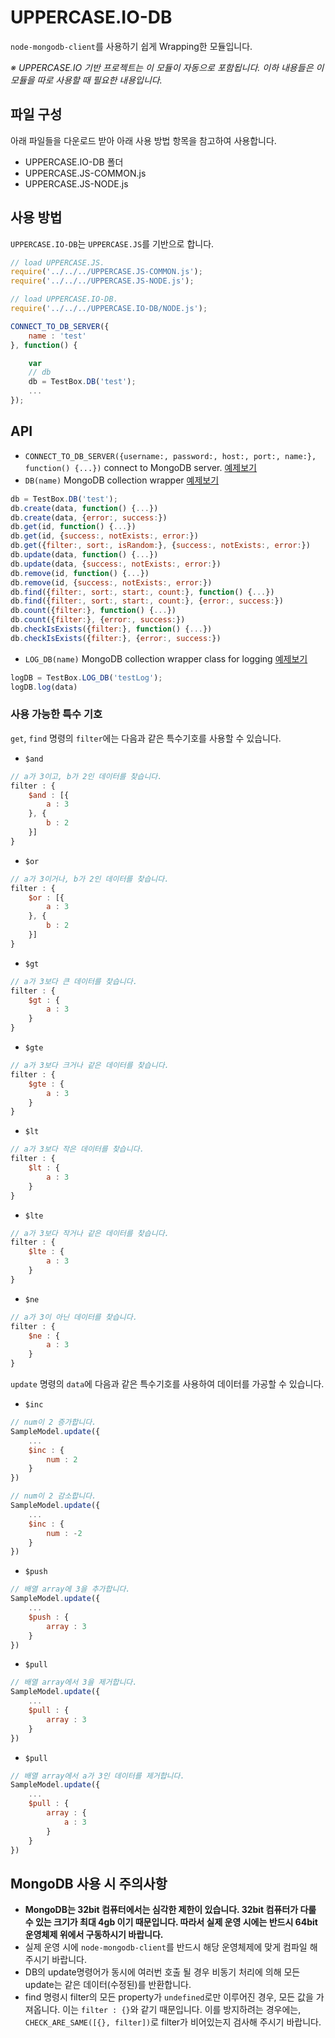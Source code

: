 # UPPERCASE.IO-DB
`node-mongodb-client`를 사용하기 쉽게 Wrapping한 모듈입니다.

*※ UPPERCASE.IO 기반 프로젝트는 이 모듈이 자동으로 포함됩니다. 이하 내용들은 이 모듈을 따로 사용할 때 필요한 내용입니다.*

## 파일 구성
아래 파일들을 다운로드 받아 아래 사용 방법 항목을 참고하여 사용합니다.
* UPPERCASE.IO-DB 폴더
* UPPERCASE.JS-COMMON.js
* UPPERCASE.JS-NODE.js

## 사용 방법
`UPPERCASE.IO-DB`는 `UPPERCASE.JS`를 기반으로 합니다.

```javascript
// load UPPERCASE.JS.
require('../../../UPPERCASE.JS-COMMON.js');
require('../../../UPPERCASE.JS-NODE.js');

// load UPPERCASE.IO-DB.
require('../../../UPPERCASE.IO-DB/NODE.js');

CONNECT_TO_DB_SERVER({
	name : 'test'
}, function() {

	var
	// db
	db = TestBox.DB('test');
	...
});
```

## API
* `CONNECT_TO_DB_SERVER({username:, password:, host:, port:, name:}, function() {...})` connect to MongoDB server. [예제보기](https://github.com/UPPERCASE-Series/UPPERCASE.IO/blob/master/EXAMPLES/DB/NODE/DB.js)
* `DB(name)` MongoDB collection wrapper [예제보기](https://github.com/UPPERCASE-Series/UPPERCASE.IO/blob/master/EXAMPLES/DB/NODE/DB.js)
```javascript
db = TestBox.DB('test');
db.create(data, function() {...})
db.create(data, {error:, success:})
db.get(id, function() {...})
db.get(id, {success:, notExists:, error:})
db.get({filter:, sort:, isRandom:}, {success:, notExists:, error:})
db.update(data, function() {...})
db.update(data, {success:, notExists:, error:})
db.remove(id, function() {...})
db.remove(id, {success:, notExists:, error:})
db.find({filter:, sort:, start:, count:}, function() {...})
db.find({filter:, sort:, start:, count:}, {error:, success:})
db.count({filter:}, function() {...})
db.count({filter:}, {error:, success:})
db.checkIsExists({filter:}, function() {...})
db.checkIsExists({filter:}, {error:, success:})
```
* `LOG_DB(name)` MongoDB collection wrapper class for logging [예제보기](https://github.com/UPPERCASE-Series/UPPERCASE.IO/blob/master/EXAMPLES/DB/NODE/LOG_DB.js)
```javascript
logDB = TestBox.LOG_DB('testLog');
logDB.log(data)
```

### 사용 가능한 특수 기호
`get`, `find` 명령의 `filter`에는 다음과 같은 특수기호를 사용할 수 있습니다.
* `$and`
```javascript
// a가 3이고, b가 2인 데이터를 찾습니다.
filter : {
    $and : [{
        a : 3
    }, {
        b : 2
    }]
}
```
* `$or`
```javascript
// a가 3이거나, b가 2인 데이터를 찾습니다.
filter : {
    $or : [{
        a : 3
    }, {
        b : 2
    }]
}
```
* `$gt`
```javascript
// a가 3보다 큰 데이터를 찾습니다.
filter : {
    $gt : {
        a : 3
    }
}
```
* `$gte`
```javascript
// a가 3보다 크거나 같은 데이터를 찾습니다.
filter : {
    $gte : {
        a : 3
    }
}
```
* `$lt`
```javascript
// a가 3보다 작은 데이터를 찾습니다.
filter : {
    $lt : {
        a : 3
    }
}
```
* `$lte`
```javascript
// a가 3보다 작거나 같은 데이터를 찾습니다.
filter : {
    $lte : {
        a : 3
    }
}
```
* `$ne`
```javascript
// a가 3이 아닌 데이터를 찾습니다.
filter : {
    $ne : {
        a : 3
    }
}
```

`update` 명령의 `data`에 다음과 같은 특수기호를 사용하여 데이터를 가공할 수 있습니다.
* `$inc`
```javascript
// num이 2 증가합니다.
SampleModel.update({
    ...
    $inc : {
        num : 2
    }
})
```
```javascript
// num이 2 감소합니다.
SampleModel.update({
    ...
    $inc : {
        num : -2
    }
})
```
* `$push`
```javascript
// 배열 array에 3을 추가합니다.
SampleModel.update({
    ...
    $push : {
        array : 3
    }
})
```
* `$pull`
```javascript
// 배열 array에서 3을 제거합니다.
SampleModel.update({
    ...
    $pull : {
        array : 3
    }
})
```
* `$pull`
```javascript
// 배열 array에서 a가 3인 데이터를 제거합니다.
SampleModel.update({
    ...
    $pull : {
        array : {
            a : 3
        }
    }
})
```

## MongoDB 사용 시 주의사항
* **MongoDB는 32bit 컴퓨터에서는 심각한 제한이 있습니다. 32bit 컴퓨터가 다룰 수 있는 크기가 최대 4gb 이기 때문입니다. 따라서 실제 운영 시에는 반드시 64bit 운영체제 위에서 구동하시기 바랍니다.**
* 실제 운영 시에 `node-mongodb-client`를 반드시 해당 운영체제에 맞게 컴파일 해 주시기 바랍니다.
* DB의 update명령어가 동시에 여러번 호출 될 경우 비동기 처리에 의해 모든 update는 같은 데이터(수정된)를 반환합니다.
* find 명령시 filter의 모든 property가 `undefined`로만 이루어진 경우, 모든 값을 가져옵니다. 이는 `filter : {}`와 같기 때문입니다. 이를 방지하려는 경우에는, `CHECK_ARE_SAME([{}, filter])`로 filter가 비어있는지 검사해 주시기 바랍니다.